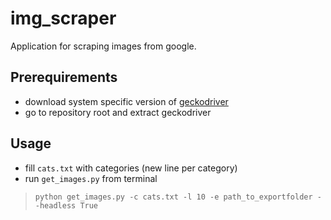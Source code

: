 # img_scraper

Application for scraping images from google.

## Prerequirements

- download system specific version of [geckodriver](https://github.com/mozilla/geckodriver/releases)
- go to repository root and extract geckodriver

## Usage

- fill `cats.txt` with categories (new line per category)
- run `get_images.py` from terminal

> ```python get_images.py -c cats.txt -l 10 -e path_to_exportfolder --headless True```
